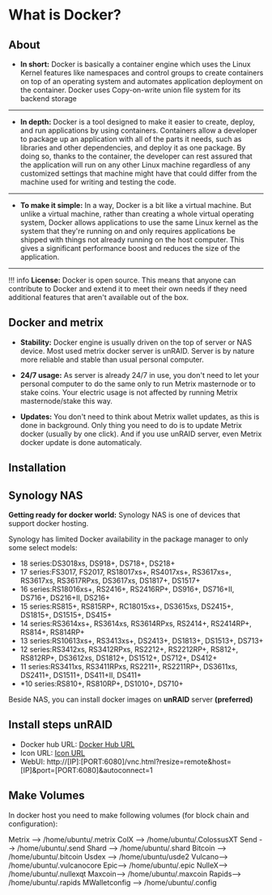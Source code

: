 # What is Docker?

## About
- **In short:** Docker is basically a container engine which uses the Linux Kernel features like namespaces and control groups to create containers on top of an operating system and automates application deployment on the container. Docker uses Copy-on-write union file system for its backend storage

---
- **In depth:** Docker is a tool designed to make it easier to create, deploy, and run applications by using containers. Containers allow a developer to package up an application with all of the parts it needs, such as libraries and other dependencies, and deploy it as one package. By doing so, thanks to the container, the developer can rest assured that the application will run on any other Linux machine regardless of any customized settings that machine might have that could differ from the machine used for writing and testing the code.

---
- **To make it simple:** In a way, Docker is a bit like a virtual machine. But unlike a virtual machine, rather than creating a whole virtual operating system, Docker allows applications to use the same Linux kernel as the system that they're running on and only requires applications be shipped with things not already running on the host computer. This gives a significant performance boost and reduces the size of the application.

---
!!! info
    **License:** Docker is open source. This means that anyone can contribute to Docker and extend it to meet their own needs if they need additional features that aren't available out of the box.

## Docker and metrix

- **Stability:** Docker engine is usually driven on the top of server or NAS device. Most used metrix docker server is unRAID. 
Server is by nature more reliable and stable than usual personal computer.

- **24/7 usage:** As server is already 24/7 in use, you don't need to let your personal computer to do the same only to run Metrix masternode or to stake coins. 
Your electric usage is not affected by running Metrix masternode/stake this way.

- **Updates:** You don't need to think about Metrix wallet updates, as this is done in background.
Only thing you need to do is to update Metrix docker (usually by one click). 
And if you use unRAID server, even Metrix docker update is done automaticaly.


## Installation

## Synology NAS
**Getting ready for docker world:** Synology NAS is one of devices that support docker hosting.

Synology has limited Docker availability in the package manager to only some select models:

- 18 series:DS3018xs, DS918+, DS718+, DS218+
- 17 series:FS3017, FS2017, RS18017xs+, RS4017xs+, RS3617xs+, RS3617xs, RS3617RPxs, DS3617xs, DS1817+, DS1517+
- 16 series:RS18016xs+, RS2416+, RS2416RP+, DS916+, DS716+II, DS716+, DS216+II, DS216+
- 15 series:RS815+, RS815RP+, RC18015xs+, DS3615xs, DS2415+, DS1815+, DS1515+, DS415+
- 14 series:RS3614xs+, RS3614xs, RS3614RPxs, RS2414+, RS2414RP+, RS814+, RS814RP+
- 13 series:RS10613xs+, RS3413xs+, DS2413+, DS1813+, DS1513+, DS713+
- 12 series:RS3412xs, RS3412RPxs, RS2212+, RS2212RP+, RS812+, RS812RP+, DS3612xs, DS1812+, DS1512+, DS712+, DS412+
- 11 series:RS3411xs, RS3411RPxs, RS2211+, RS2211RP+, DS3611xs, DS2411+, DS1511+, DS411+II, DS411+
- *10 series:RS810+, RS810RP+, DS1010+, DS710+

Beside NAS, you can install docker images on **unRAID** server **(preferred)**

## **Install steps unRAID**
- Docker hub URL:  [Docker Hub URL](https://hub.docker.com/r/medolino2009/docker-metrix-multiwallet/)
- Icon URL: [Icon URL](https://avatars3.githubusercontent.com/u/41876146?s=200&v=4)
- WebUI: http://[IP]:[PORT:6080]/vnc.html?resize=remote&host=[IP]&port=[PORT:6080]&autoconnect=1

## **Make Volumes** 
In docker host you need to make following volumes (for block chain and configuration):

Metrix --> /home/ubuntu/.metrix 
ColX --> /home/ubuntu/.ColossusXT 
Send --> /home/ubuntu/.send 
Shard --> /home/ubuntu/.shard 
Bitcoin --> /home/ubuntu/.bitcoin 
Usdex --> /home/ubuntu/usde2 
Vulcano--> /home/ubuntu/.vulcanocore 
Epic--> /home/ubuntu/.epic 
NulleX--> /home/ubuntu/.nullexqt 
Maxcoin--> /home/ubuntu/.maxcoin 
Rapids--> /home/ubuntu/.rapids
MWalletconfig --> /home/ubuntu/.config

